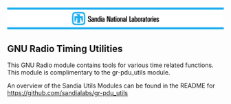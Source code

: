 


![snl](docs/figures/snl.png "Sandia National Laboratories")



## GNU Radio Timing Utilities

This GNU Radio module contains tools for various time related functions. This module is complimentary to the gr-pdu_utils module.

An overview of the Sandia Utils Modules can be found in the README for https://github.com/sandialabs/gr-pdu_utils
